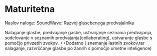 # Maturitetna
Naslov naloge: SoundWave: Razvoj glasebenega predvajalnika   

Nalaganje glasbe, predvajanje gasbe, ustvarjanje seznama predvajanja, sodelovanje v seznamih predvajanja(collaborating), ustvaranje glasbe s pomočjo privzetih zvokov.
++Dodatno ( snemanje lastnih zvokov,ter nalaganje, razvrščanje glasbe po žanrih s pomočjo umetne inteligence)
